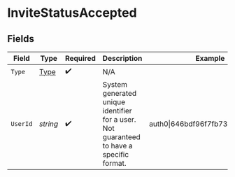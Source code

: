 # InviteStatusAccepted


## Fields

| Field                                                                                    | Type                                                                                     | Required                                                                                 | Description                                                                              | Example                                                                                  |
| ---------------------------------------------------------------------------------------- | ---------------------------------------------------------------------------------------- | ---------------------------------------------------------------------------------------- | ---------------------------------------------------------------------------------------- | ---------------------------------------------------------------------------------------- |
| `Type`                                                                                   | [Type](../../Models/Shared/Type.md)                                                      | :heavy_check_mark:                                                                       | N/A                                                                                      |                                                                                          |
| `UserId`                                                                                 | *string*                                                                                 | :heavy_check_mark:                                                                       | System generated unique identifier for a user. Not guaranteed to have a specific format. | auth0\|646bdf96f7fb73d04c8c84db                                                          |